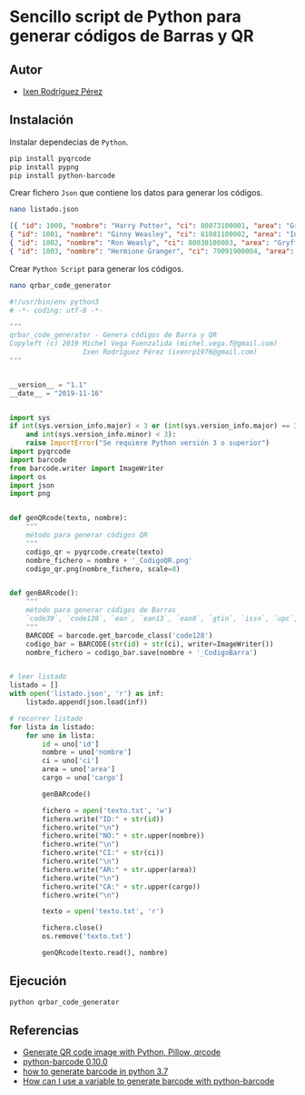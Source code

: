 # Sencillo script de Python para generar códigos de Barras y QR

## Autor
* [Ixen Rodríguez Pérez](ixenrp1976@gmail.com)

## Instalación

Instalar dependecias de `Python`.

```bash
pip install pyqrcode
pip install pypng
pip install python-barcode
```

Crear fichero `Json` que contiene los datos para generar los códigos.

```bash
nano listado.json
```
```json
[{ "id": 1000, "nombre": "Harry Potter", "ci": 80073100001, "area": "Gryffindor", "cargo": "Auror" },
{ "id": 1001, "nombre": "Ginny Weasley", "ci": 81081100002, "area": "Informática", "cargo": "Profesora Colegio Hogwarts de Magia y Hechicería" },
{ "id": 1002, "nombre": "Ron Weasly", "ci": 80030100003, "area": "Gryffindor", "cargo": "Auror" },
{ "id": 1003, "nombre": "Hermione Granger", "ci": 79091900004, "area": "Gryffindor", "cargo": "Ministra de Magia del Reino Unido de Gran Bretaña e Irlanda del Norte" }]
```

Crear `Python Script` para generar los códigos.

```bash
nano qrbar_code_generator
```
```python
#!/usr/bin/env python3
# -*- coding: utf-8 -*-

"""
qrbar_code_generator - Genera códigos de Barra y QR
Copyleft (c) 2019 Michel Vega Fuenzalida (michel.vega.f@gmail.com)
                  Ixen Rodríguez Pérez (ixenrp1976@gmail.com)
"""


__version__ = "1.1"
__date__ = "2019-11-16"


import sys
if int(sys.version_info.major) < 3 or (int(sys.version_info.major) == 3 \
    and int(sys.version_info.minor) < 3):
    raise ImportError("Se requiere Python versión 3 o superior")
import pyqrcode
import barcode
from barcode.writer import ImageWriter
import os
import json
import png


def genQRcode(texto, nombre):
    """
    método para generar códigos QR
    """
    codigo_qr = pyqrcode.create(texto)
    nombre_fichero = nombre + '_CodigoQR.png'
    codigo_qr.png(nombre_fichero, scale=8)


def genBARcode():
    """
    método para generar códigos de Barras
    `code39`, `code128`, `ean`, `ean13`, `ean8`, `gtin`, `issn`, `upc`, `upca`
    """
    BARCODE = barcode.get_barcode_class('code128')
    codigo_bar = BARCODE(str(id) + str(ci), writer=ImageWriter())
    nombre_fichero = codigo_bar.save(nombre + '_CodigoBarra')


# leer listado
listado = []
with open('listado.json', 'r') as inf:
    listado.append(json.load(inf))

# recorrer listado
for lista in listado:
    for uno in lista:
        id = uno['id']
        nombre = uno['nombre']
        ci = uno['ci']
        area = uno['area']
        cargo = uno['cargo']

        genBARcode()

        fichero = open('texto.txt', 'w')
        fichero.write("ID:" + str(id))
        fichero.write("\n")
        fichero.write("NO:" + str.upper(nombre))
        fichero.write("\n")
        fichero.write("CI:" + str(ci))
        fichero.write("\n")
        fichero.write("AR:" + str.upper(area))
        fichero.write("\n")
        fichero.write("CA:" + str.upper(cargo))
        fichero.write("\n")

        texto = open('texto.txt', 'r')

        fichero.close()
        os.remove('texto.txt')

        genQRcode(texto.read(), nombre)
```

## Ejecución

```bash
python qrbar_code_generator
```

## Referencias

* [Generate QR code image with Python, Pillow, qrcode](https://note.nkmk.me/en/python-pillow-qrcode/)
* [python-barcode 0.10.0](https://pypi.org/project/python-barcode/)
* [how to generate barcode in python 3.7](https://stackoverflow.com/questions/57427243/how-to-generate-barcode-in-python-3-7)
* [How can I use a variable to generate barcode with python-barcode](https://stackoverflow.com/questions/51826802/how-can-i-use-a-variable-to-generate-barcode-with-python-barcode/51826815)

